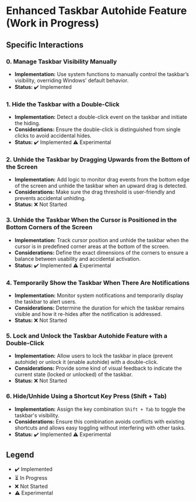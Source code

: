 ﻿# Enhanced Taskbar Autohide Feature (Work in Progress)

## Specific Interactions

### 0. Manage Taskbar Visibility Manually
- **Implementation:** Use system functions to manually control the taskbar’s visibility, overriding Windows' default behavior.
- **Status:** ✔️ Implemented

### 1. Hide the Taskbar with a Double-Click
- **Implementation:** Detect a double-click event on the taskbar and initiate the hiding.
- **Considerations:** Ensure the double-click is distinguished from single clicks to avoid accidental hides.
- **Status:** ✔️ Implemented ⚠️ Experimental

### 2. Unhide the Taskbar by Dragging Upwards from the Bottom of the Screen
- **Implementation:** Add logic to monitor drag events from the bottom edge of the screen and unhide the taskbar when an upward drag is detected.
- **Considerations:** Make sure the drag threshold is user-friendly and prevents accidental unhiding.
- **Status:** ❌ Not Started

### 3. Unhide the Taskbar When the Cursor is Positioned in the Bottom Corners of the Screen
- **Implementation:** Track cursor position and unhide the taskbar when the cursor is in predefined corner areas at the bottom of the screen.
- **Considerations:** Define the exact dimensions of the corners to ensure a balance between usability and accidental activation.
- **Status:** ✔️ Implemented ⚠️ Experimental

### 4. Temporarily Show the Taskbar When There Are Notifications
- **Implementation:** Monitor system notifications and temporarily display the taskbar to alert users.
- **Considerations:** Determine the duration for which the taskbar remains visible and how it re-hides after the notification is addressed.
- **Status:** ❌ Not Started

### 5. Lock and Unlock the Taskbar Autohide Feature with a Double-Click
- **Implementation:** Allow users to lock the taskbar in place (prevent autohide) or unlock it (enable autohide) with a double-click.
- **Considerations:** Provide some kind of visual feedback to indicate the current state (locked or unlocked) of the taskbar.
- **Status:** ❌ Not Started

### 6. Hide/Unhide Using a Shortcut Key Press (Shift + Tab)
- **Implementation:** Assign the key combination `Shift + Tab` to toggle the taskbar's visibility.
- **Considerations:** Ensure this combination avoids conflicts with existing shortcuts and allows easy toggling without interfering with other tasks.
- **Status:** ✔️ Implemented ⚠️ Experimental

## Legend
- ✔️ Implemented
- ⏳ In Progress
- ❌ Not Started
- ⚠️ Experimental
